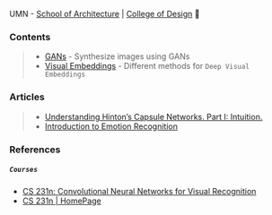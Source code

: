 UMN - [School of Architecture](https://arch.design.umn.edu/) | [College of Design](https://design.umn.edu/) :stars:

### Contents
> - [GANs](https://github.com/anicksaha/ra-umn-college-of-design/tree/master/GAN) - Synthesize images using GANs
> - [Visual Embeddings](https://github.com/anicksaha/visual-embedding) - Different methods for `Deep Visual Embeddings`

### Articles 

> - [Understanding Hinton’s Capsule Networks. Part I: Intuition.](https://medium.com/ai%C2%B3-theory-practice-business/understanding-hintons-capsule-networks-part-i-intuition-b4b559d1159b)
> - [Introduction to Emotion Recognition](https://blog.algorithmia.com/introduction-to-emotion-recognition/)



### References 

##### `Courses`

- [CS 231n: Convolutional Neural Networks for Visual Recognition](https://www.youtube.com/playlist?list=PLC1qU-LWwrF64f4QKQT-Vg5Wr4qEE1Zxk)
- [CS 231n | HomePage](http://cs231n.stanford.edu/)

